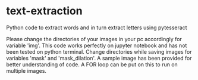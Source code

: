 # text-extraction
Python code to extract words and in turn extract letters using pytesseract

Please change the directories of your images in your pc accordingly for variable 'img'.
This code works perfectly on jupyter notebook and has not been tested on python terminal.
Change directories while saving images for variables 'mask' and 'mask_dilation'.
A sample image has been provided for better understanding of code.
A FOR loop can be put on this to run on multiple images.

